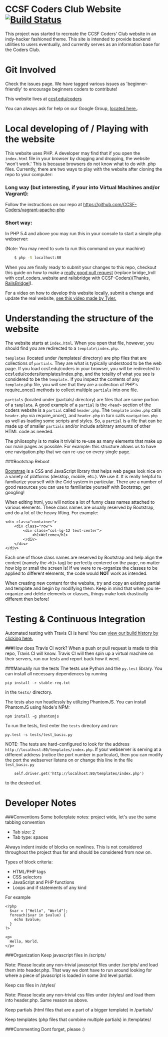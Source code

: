 CCSF Coders Club Website [![Build Status](https://travis-ci.org/CCSF-Coders/ccsf_coders_website.svg)](https://travis-ci.org/CCSF-Coders/ccsf_coders_website)
================

This project was started to recreate the CCSF Coders' Club website in an
indy-hacker fashioned theme. This site is intended to provide backend utilities
to users eventually, and currently serves as an information base for the Coders
Club.

Git Involved
===============

Check the issues page. We have tagged various issues as 'beginner-friendly' to encourage beginners coders to contribute!

This website lives at [ccsf.edu/coders](ccsf.edu/coders)

You can always ask for help on our Google Group, [located here.](https://groups.google.com/forum/#!forum/ccsfcoders).

Local developing of / Playing with the website
===============

This website uses PHP. A developer may find that if you open the `index.html` file in your browser by dragging and dropping, the website 'won't work.' This is because browsers do not know what to do with .php files. Currently, there are two ways to play with the website after cloning the repo to your computer:

### Long way (but interesting, if your into Virtual Machines and/or Vagrant): 
Follow the instructions on our repo at https://github.com/CCSF-Coders/vagrant-apache-php
### Short way: 
In PHP 5.4 and above you may run this in your console to start a simple php webserver:

(Note: You may need to `sudo` to run this command on your machine)
```bash
    $ php -S localhost:80
```

When you are finally ready to submit your changes to this repo, checkout this guide on how to make a [really good pull request](http://railsbridge.github.io/bridge_troll/) (replace bridge_troll with ccsf_coders_website and railsbridge with CCSF-Coders)(Thanks, [RailsBridge!](https://github.com/railsbridge)).

For a video on how to develop this website locally, submit a change and update the real website, [see this video made by Tyler.](https://www.youtube.com/watch?v=kjXa8po8aes)

Understanding the structure of the website
===============

The website starts at `index.html`. When you open that file, however, you should find you are redirected to a `template\index.php`.

`templates` (located under /templates/ directory) are php files that are collections of `partials`. They are what is typically understood to be the web page. If you load ccsf.edu/coders in your browser, you will be redirected to ccsf.edu/coders/templates/index.php, and the totality of what you see is considered to be the `template.` If you inspect the contents of any `template`.php file, you will see that they are a collection of PHP's require_once() methods to collect multiple `partials` into one file.

`partials` (located under /partials/ directory) are files that are some portion of a `template`. A good example of a `partial` is the `<head>` section of the coders website is a `partial` called `header.php`. The `template` `index.php` calls `header.php` via require_once(), and `header.php` in turn calls `navigation.php` as well as loading some scripts and styles. So, a `partial` is a file that can be made up of smaller `partials` and/or include arbitrary amounts of other HTML code as needed.

The philosophy is to make it trivial to re-use as many elements that make up our main pages as possible. For example: this structure allows us to have one navigation.php that we can re-use on every single page.

###Bootstrap Reboot

[Bootstrap](http://getbootstrap.com/) is a CSS and JavaScript library that helps web pages look nice on a variety of platforms (desktop, mobile, etc.). We use it. It is really helpful to familiarize yourself with the Grid system in particular. There are a number of good resources you can use to familiarize yourself with Bootstrap, get googling!

When editing html, you will notice a lot of funny class names attached to various elements. These class names are usually reserved by Bootstrap, and do a lot of the heavy lifting. For example:

    <div class="container">
        <div class="row">  
            <div class="col-lg-12 text-center">
                <h1>Welcome</h1>
            </div>
        </div>
    </div>
    
Each one of those class names are reserved by Bootstrap and help align the content (namely the `<h1>` tag) be perfectly centered on the page, no matter how big or small the screen is! If we were to re-organize the classes to be applied to different elements, the code would <b>NOT</b> work as intended.

When creating new content for the website, try and copy an existing partial and template and begin by modifying them. Keep in mind that when you re-organize and delete elements or classes, things make look drastically different then before!

Testing & Continuous Integration
===============

Automated testing with Travis CI is here! You can [view our build history by clicking here.](https://travis-ci.org/CCSF-Coders/ccsf_coders_website)

###How does Travis CI work?
When a push or pull request is made to this repo, Travis CI will know. Travis CI will then spin up a virtual machine on their servers, run our tests and report back how it went. 

###Manually run the tests
The tests use Python and the `py.test` library. You can install all necessary dependences by running

    pip install -r stable-req.txt

in the `tests/` directory.

The tests also run headlessly by utilizing PhantomJS. You can install PhantomJS using Node's NPM:

    npm install -g phantomjs

To run the tests, first enter the `tests` directory and run:

    py.test -s tests/test_basic.py
    
NOTE: The tests are hard-configured to look for the address `http://localhost:80/templates/index.php`. If your webserver is serving at a different address (notice the port number in particular), then you can modify the port the webserver listens on or change this line in the file `test_basic.py`

        self.driver.get('http://localhost:80/templates/index.php')
        
to the desired url.

Developer Notes
===============

###Conventions
Some boilerplate notes: project wide, let's use the same tabbing convention

* Tab size: 2
* Tab type: spaces

Always indent inside of blocks on newlines. This is not considered throughout
the project thus far and should be considered from now on.

Types of block criteria:

* HTML/PHP tags
* CSS selectors
* JavaScript and PHP functions
* Loops and if statements of any kind

For example

    <?php
      $var = ["Hello", "World"];
      foreach($var in $value) {
        echo $value;
      }
    ?>

    <p>
      Hello, World.
    </p>

###Organization
Keep javascript files in /scripts/

Note: Please locate any non-trivial javascript files under /scripts/ and load them into header.php. That way we dont have to run around looking for where a piece of javascript is loaded in some 3rd level partial.

Keep css files in /styles/

Note: Please locate any non-trivial css files under /styles/ and load them into header.php. Same reason as above.

Keep partials (html files that are a part of a bigger template) in /partials/

Keep templates (php files that combine multiple partials) in /templates/

###Commenting
Dont forget, please :)